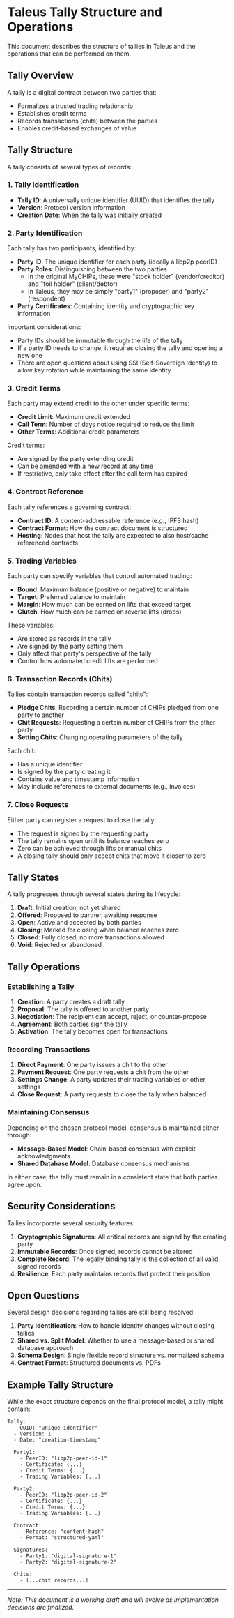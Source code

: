 # Taleus Tally Structure and Operations

This document describes the structure of tallies in Taleus and the operations that can be performed on them.

## Tally Overview

A tally is a digital contract between two parties that:
- Formalizes a trusted trading relationship
- Establishes credit terms
- Records transactions (chits) between the parties
- Enables credit-based exchanges of value

## Tally Structure

A tally consists of several types of records:

### 1. Tally Identification

- **Tally ID**: A universally unique identifier (UUID) that identifies the tally
- **Version**: Protocol version information
- **Creation Date**: When the tally was initially created

### 2. Party Identification

Each tally has two participants, identified by:

- **Party ID**: The unique identifier for each party (ideally a libp2p peerID)
- **Party Roles**: Distinguishing between the two parties
  - In the original MyCHIPs, these were "stock holder" (vendor/creditor) and "foil holder" (client/debtor)
  - In Taleus, they may be simply "party1" (proposer) and "party2" (respondent)
- **Party Certificates**: Containing identity and cryptographic key information

Important considerations:
- Party IDs should be immutable through the life of the tally
- If a party ID needs to change, it requires closing the tally and opening a new one
- There are open questions about using SSI (Self-Sovereign Identity) to allow key rotation while maintaining the same identity

### 3. Credit Terms

Each party may extend credit to the other under specific terms:

- **Credit Limit**: Maximum credit extended
- **Call Term**: Number of days notice required to reduce the limit
- **Other Terms**: Additional credit parameters

Credit terms:
- Are signed by the party extending credit
- Can be amended with a new record at any time
- If restrictive, only take effect after the call term has expired

### 4. Contract Reference

Each tally references a governing contract:

- **Contract ID**: A content-addressable reference (e.g., IPFS hash)
- **Contract Format**: How the contract document is structured
- **Hosting**: Nodes that host the tally are expected to also host/cache referenced contracts

### 5. Trading Variables

Each party can specify variables that control automated trading:

- **Bound**: Maximum balance (positive or negative) to maintain
- **Target**: Preferred balance to maintain
- **Margin**: How much can be earned on lifts that exceed target
- **Clutch**: How much can be earned on reverse lifts (drops)

These variables:
- Are stored as records in the tally
- Are signed by the party setting them
- Only affect that party's perspective of the tally
- Control how automated credit lifts are performed

### 6. Transaction Records (Chits)

Tallies contain transaction records called "chits":

- **Pledge Chits**: Recording a certain number of CHIPs pledged from one party to another
- **Chit Requests**: Requesting a certain number of CHIPs from the other party
- **Setting Chits**: Changing operating parameters of the tally

Each chit:
- Has a unique identifier
- Is signed by the party creating it
- Contains value and timestamp information
- May include references to external documents (e.g., invoices)

### 7. Close Requests

Either party can register a request to close the tally:
- The request is signed by the requesting party
- The tally remains open until its balance reaches zero
- Zero can be achieved through lifts or manual chits
- A closing tally should only accept chits that move it closer to zero

## Tally States

A tally progresses through several states during its lifecycle:

1. **Draft**: Initial creation, not yet shared
2. **Offered**: Proposed to partner, awaiting response
3. **Open**: Active and accepted by both parties
4. **Closing**: Marked for closing when balance reaches zero
5. **Closed**: Fully closed, no more transactions allowed
6. **Void**: Rejected or abandoned

## Tally Operations

### Establishing a Tally

1. **Creation**: A party creates a draft tally
2. **Proposal**: The tally is offered to another party
3. **Negotiation**: The recipient can accept, reject, or counter-propose
4. **Agreement**: Both parties sign the tally
5. **Activation**: The tally becomes open for transactions

### Recording Transactions

1. **Direct Payment**: One party issues a chit to the other
2. **Payment Request**: One party requests a chit from the other
3. **Settings Change**: A party updates their trading variables or other settings
4. **Close Request**: A party requests to close the tally when balanced

### Maintaining Consensus

Depending on the chosen protocol model, consensus is maintained either through:

- **Message-Based Model**: Chain-based consensus with explicit acknowledgments
- **Shared Database Model**: Database consensus mechanisms

In either case, the tally must remain in a consistent state that both parties agree upon.

## Security Considerations

Tallies incorporate several security features:

1. **Cryptographic Signatures**: All critical records are signed by the creating party
2. **Immutable Records**: Once signed, records cannot be altered
3. **Complete Record**: The legally binding tally is the collection of all valid, signed records
4. **Resilience**: Each party maintains records that protect their position

## Open Questions

Several design decisions regarding tallies are still being resolved:

1. **Party Identification**: How to handle identity changes without closing tallies
2. **Shared vs. Split Model**: Whether to use a message-based or shared database approach
3. **Schema Design**: Single flexible record structure vs. normalized schema
4. **Contract Format**: Structured documents vs. PDFs

## Example Tally Structure

While the exact structure depends on the final protocol model, a tally might contain:

```
Tally:
  - UUID: "unique-identifier"
  - Version: 1
  - Date: "creation-timestamp"
  
  Party1:
    - PeerID: "libp2p-peer-id-1"
    - Certificate: {...}
    - Credit Terms: {...}
    - Trading Variables: {...}
    
  Party2:
    - PeerID: "libp2p-peer-id-2"
    - Certificate: {...}
    - Credit Terms: {...}
    - Trading Variables: {...}
    
  Contract:
    - Reference: "content-hash"
    - Format: "structured-yaml"
    
  Signatures:
    - Party1: "digital-signature-1"
    - Party2: "digital-signature-2"
    
  Chits:
    - [...chit records...]
```

---

*Note: This document is a working draft and will evolve as implementation decisions are finalized.*